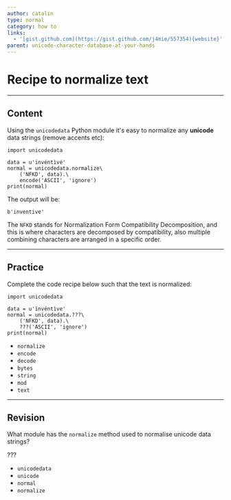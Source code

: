 ```yaml
---
author: catalin
type: normal
category: how to
links:
  - '[gist.github.com](https://gist.github.com/j4mie/557354){website}'
parent: unicode-character-database-at-your-hands
---
```


# Recipe to normalize text


---

## Content

Using the `unicodedata` Python module it's  easy to normalize any **unicode** data strings (remove accents etc):

```plain-text
import unicodedata

data = u'ïnvéntìvé'
normal = unicodedata.normalize\
    ('NFKD', data).\
    encode('ASCII', 'ignore')
print(normal)

```

The output will be:

```plain-text
b'inventive'
```

The `NFKD` stands for Normalization Form Compatibility Decomposition, and this is where characters are decomposed by compatibility, also multiple combining characters are arranged in a specific order.


---

## Practice

Complete the code recipe below such that the text is normalized:

```plain-text
import unicodedata

data = u'ïnvéntìve'
normal = unicodedata.???\
    ('NFKD', data).\
    ???('ASCII', 'ignore')
print(normal)
```

- `normalize`
- `encode`
- `decode`
- `bytes`
- `string`
- `mod`
- `text`


---

## Revision

What module has the `normalize` method used to normalise unicode data strings?

???

- `unicodedata`
- `unicode`
- `normal`
- `normalize`
